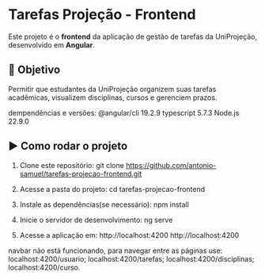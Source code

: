 
# Tarefas Projeção - Frontend

Este projeto é o **frontend** da aplicação de gestão de tarefas da UniProjeção, desenvolvido em **Angular**.

## 🎯 Objetivo

Permitir que estudantes da UniProjeção organizem suas tarefas acadêmicas, visualizem disciplinas, cursos e gerenciem prazos.

dempendências e versôes:
@angular/cli                    19.2.9
typescript                      5.7.3
Node.js                         22.9.0

## ▶️ Como rodar o projeto

1. Clone este repositório:  git clone https://github.com/antonio-samuel/tarefas-projecao-frontend.git

2.  Acesse a pasta do projeto: cd tarefas-projecao-frontend

3. Instale as dependências(se necessário): npm install

4. Inicie o servidor de desenvolvimento: ng serve

5.   Acesse a aplicação em: http://localhost:4200 http://localhost:4200

  navbar não está funcionando, para navegar entre as páginas use: 
  localhost:4200/usuario;
  localhost:4200/tarefas;
  localhost:4200/disciplinas;
  localhost:4200/curso.
